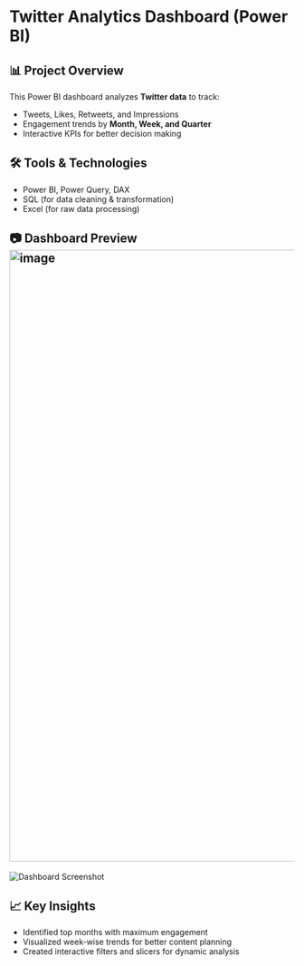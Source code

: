 
# Twitter Analytics Dashboard (Power BI)

## 📊 Project Overview
This Power BI dashboard analyzes **Twitter data** to track:
- Tweets, Likes, Retweets, and Impressions
- Engagement trends by **Month, Week, and Quarter**
- Interactive KPIs for better decision making

## 🛠 Tools & Technologies
- Power BI, Power Query, DAX
- SQL (for data cleaning & transformation)
- Excel (for raw data processing)

## 📷 Dashboard Preview <img width="1920" height="1080" alt="image" src="https://github.com/user-attachments/assets/f3d2cbd5-6e7d-41ce-a147-08802a061500" />

![Dashboard Screenshot](dashboard.png)

## 📈 Key Insights
- Identified top months with maximum engagement
- Visualized week-wise trends for better content planning
- Created interactive filters and slicers for dynamic analysis
